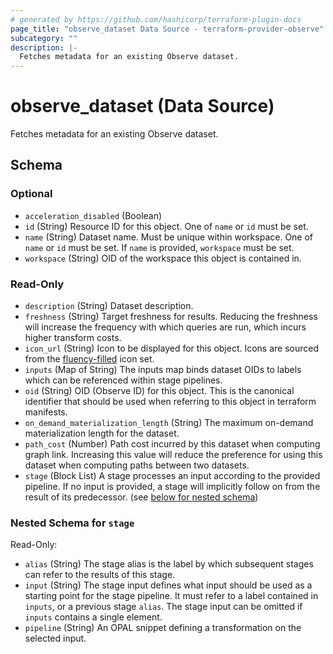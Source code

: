 ```yaml
---
# generated by https://github.com/hashicorp/terraform-plugin-docs
page_title: "observe_dataset Data Source - terraform-provider-observe"
subcategory: ""
description: |-
  Fetches metadata for an existing Observe dataset.
---
```


# observe_dataset (Data Source)

Fetches metadata for an existing Observe dataset.



<!-- schema generated by tfplugindocs -->
## Schema

### Optional

- `acceleration_disabled` (Boolean)
- `id` (String) Resource ID for this object.
One of `name` or `id` must be set.
- `name` (String) Dataset name. Must be unique within workspace.
One of `name` or `id` must be set. If `name` is provided, `workspace` must be set.
- `workspace` (String) OID of the workspace this object is contained in.

### Read-Only

- `description` (String) Dataset description.
- `freshness` (String) Target freshness for results. Reducing the freshness will increase the
frequency with which queries are run, which incurs higher transform costs.
- `icon_url` (String) Icon to be displayed for this object. Icons are sourced from the [fluency-filled](https://icons8.com/icons/fluency-systems-filled) icon set.
- `inputs` (Map of String) The inputs map binds dataset OIDs to labels which can be referenced within
stage pipelines.
- `oid` (String) OID (Observe ID) for this object. This is the canonical identifier that
should be used when referring to this object in terraform manifests.
- `on_demand_materialization_length` (String) The maximum on-demand materialization length for the dataset.
- `path_cost` (Number) Path cost incurred by this dataset when computing graph link. Increasing
this value will reduce the preference for using this dataset when computing
paths between two datasets.
- `stage` (Block List) A stage processes an input according to the provided pipeline. If no
input is provided, a stage will implicitly follow on from the result of
its predecessor. (see [below for nested schema](#nestedblock--stage))

<a id="nestedblock--stage"></a>
### Nested Schema for `stage`

Read-Only:

- `alias` (String) The stage alias is the label by which subsequent stages can refer to the
results of this stage.
- `input` (String) The stage input defines what input should be used as a starting point for
the stage pipeline. It must refer to a label contained in `inputs`, or a
previous stage `alias`. The stage input can be omitted if `inputs`
contains a single element.
- `pipeline` (String) An OPAL snippet defining a transformation on the selected input.


